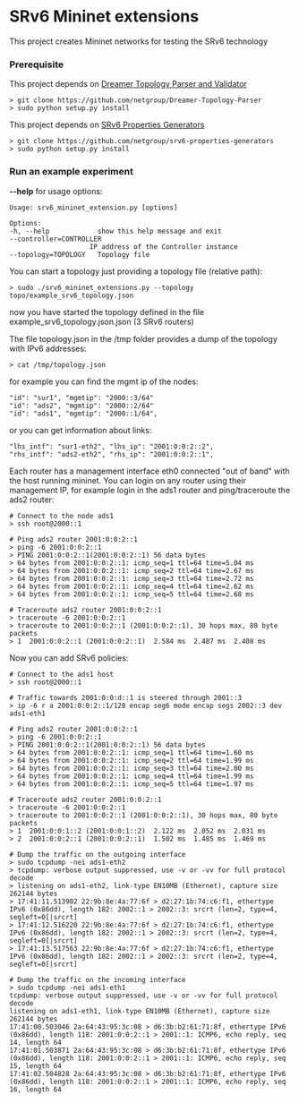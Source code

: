 # SRv6 Mininet extensions  #

This project creates Mininet networks for testing the SRv6 technology

### Prerequisite ###

This project depends on [Dreamer Topology Parser and Validator](https://github.com/netgroup/Dreamer-Topology-Parser)

    > git clone https://github.com/netgroup/Dreamer-Topology-Parser
    > sudo python setup.py install

This project depends on [SRv6 Properties Generators](https://github.com/netgroup/srv6-properties-generators)

    > git clone https://github.com/netgroup/srv6-properties-generators
    > sudo python setup.py install

### Run an example experiment ###

**--help** for usage options:

    Usage: srv6_mininet_extension.py [options]

    Options:
    -h, --help            show this help message and exit
    --controller=CONTROLLER
                        IP address of the Controller instance
    --topology=TOPOLOGY   Topology file

You can start a topology just providing a topology file (relative path):

    > sudo ./srv6_mininet_extensions.py --topology topo/example_srv6_topology.json

now you have started the topology defined in the file example_srv6_topology.json.json (3 SRv6 routers)

The file topology.json in the /tmp folder provides a dump of the topology with IPv6 addresses: 

    > cat /tmp/topology.json

for example you can find the mgmt ip of the nodes: 

    "id": "sur1", "mgmtip": "2000::3/64"
    "id": "ads2", "mgmtip": "2000::2/64"
    "id": "ads1", "mgmtip": "2000::1/64", 

or you can get information about links:

    "lhs_intf": "sur1-eth2", "lhs_ip": "2001:0:0:2::2", 
    "rhs_intf": "ads2-eth2", "rhs_ip": "2001:0:0:2::1", 

Each router has a management interface eth0 connected "out of band" with the host running mininet. You can login on any router using their management IP, for example login in the ads1 router and ping/traceroute the ads2 router:

    # Connect to the node ads1
    > ssh root@2000::1

    # Ping ads2 router 2001:0:0:2::1
    > ping -6 2001:0:0:2::1
    > PING 2001:0:0:2::1(2001:0:0:2::1) 56 data bytes
    > 64 bytes from 2001:0:0:2::1: icmp_seq=1 ttl=64 time=5.04 ms
    > 64 bytes from 2001:0:0:2::1: icmp_seq=2 ttl=64 time=2.67 ms
    > 64 bytes from 2001:0:0:2::1: icmp_seq=3 ttl=64 time=2.72 ms
    > 64 bytes from 2001:0:0:2::1: icmp_seq=4 ttl=64 time=2.62 ms
    > 64 bytes from 2001:0:0:2::1: icmp_seq=5 ttl=64 time=2.68 ms

    # Traceroute ads2 router 2001:0:0:2::1 
    > traceroute -6 2001:0:0:2::1
    > traceroute to 2001:0:0:2::1 (2001:0:0:2::1), 30 hops max, 80 byte packets
    > 1  2001:0:0:2::1 (2001:0:0:2::1)  2.584 ms  2.487 ms  2.408 ms
    
Now you can add SRv6 policies:

    # Connect to the ads1 host
    > ssh root@2000::1

    # Traffic towards 2001:0:0:d::1 is steered through 2001::3
    > ip -6 r a 2001:0:0:2::1/128 encap seg6 mode encap segs 2002::3 dev ads1-eth1

    # Ping ads2 router 2001:0:0:2::1
    > ping -6 2001:0:0:2::1
    > PING 2001:0:0:2::1(2001:0:0:2::1) 56 data bytes
    > 64 bytes from 2001:0:0:2::1: icmp_seq=1 ttl=64 time=1.60 ms
    > 64 bytes from 2001:0:0:2::1: icmp_seq=2 ttl=64 time=1.99 ms
    > 64 bytes from 2001:0:0:2::1: icmp_seq=3 ttl=64 time=2.00 ms
    > 64 bytes from 2001:0:0:2::1: icmp_seq=4 ttl=64 time=1.99 ms
    > 64 bytes from 2001:0:0:2::1: icmp_seq=5 ttl=64 time=1.97 ms

    # Traceroute ads2 router 2001:0:0:2::1 
    > traceroute -6 2001:0:0:2::1
    > traceroute to 2001:0:0:2::1 (2001:0:0:2::1), 30 hops max, 80 byte packets
    > 1  2001:0:0:1::2 (2001:0:0:1::2)  2.122 ms  2.052 ms  2.031 ms
    > 2  2001:0:0:2::1 (2001:0:0:2::1)  1.502 ms  1.485 ms  1.469 ms

    # Dump the traffic on the outgoing interface
    > sudo tcpdump -nei ads1-eth2
    > tcpdump: verbose output suppressed, use -v or -vv for full protocol decode
    > listening on ads1-eth2, link-type EN10MB (Ethernet), capture size 262144 bytes
    > 17:41:11.513902 22:9b:8e:4a:77:6f > d2:27:1b:74:c6:f1, ethertype IPv6 (0x86dd), length 182: 2002::1 > 2002::3: srcrt (len=2, type=4, segleft=0[|srcrt]
    > 17:41:12.516220 22:9b:8e:4a:77:6f > d2:27:1b:74:c6:f1, ethertype IPv6 (0x86dd), length 182: 2002::1 > 2002::3: srcrt (len=2, type=4, segleft=0[|srcrt]
    > 17:41:13.517563 22:9b:8e:4a:77:6f > d2:27:1b:74:c6:f1, ethertype IPv6 (0x86dd), length 182: 2002::1 > 2002::3: srcrt (len=2, type=4, segleft=0[|srcrt]
    
    # Dump the traffic on the incoming interface
    > sudo tcpdump -nei ads1-eth1
    tcpdump: verbose output suppressed, use -v or -vv for full protocol decode
    listening on ads1-eth1, link-type EN10MB (Ethernet), capture size 262144 bytes
    17:41:00.503046 2a:64:43:95:3c:08 > d6:3b:b2:61:71:8f, ethertype IPv6 (0x86dd), length 118: 2001:0:0:2::1 > 2001::1: ICMP6, echo reply, seq 14, length 64
    17:41:01.503871 2a:64:43:95:3c:08 > d6:3b:b2:61:71:8f, ethertype IPv6 (0x86dd), length 118: 2001:0:0:2::1 > 2001::1: ICMP6, echo reply, seq 15, length 64
    17:41:02.504828 2a:64:43:95:3c:08 > d6:3b:b2:61:71:8f, ethertype IPv6 (0x86dd), length 118: 2001:0:0:2::1 > 2001::1: ICMP6, echo reply, seq 16, length 64
